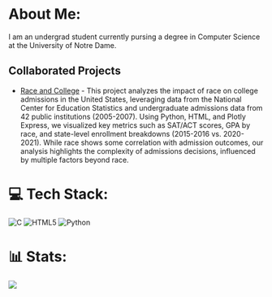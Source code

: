 <!--
**DarwinE-V/DarwinE-V** is a ✨ _special_ ✨ repository because its `README.md` (this file) appears on your GitHub profile.

Here are some ideas to get you started:

- 🔭 I’m currently working on ...
- 🌱 I’m currently learning ...
- 👯 I’m looking to collaborate on ...
- 🤔 I’m looking for help with ...
- 💬 Ask me about ...
- 📫 How to reach me: ...
- 😄 Pronouns: ...
- ⚡ Fun fact: ...
-->
# About Me:
I am an undergrad student currently pursing a degree in Computer Science at the University of Notre Dame.

## Collaborated Projects
- [Race and College](https://github.com/DomBull/RaceAndCollege) - This project analyzes the impact of race on college admissions in the United States, leveraging data from the National Center for Education Statistics and undergraduate admissions data from 42 public institutions (2005-2007). Using Python, HTML, and Plotly Express, we visualized key metrics such as SAT/ACT scores, GPA by race, and state-level enrollment breakdowns (2015-2016 vs. 2020-2021). While race shows some correlation with admission outcomes, our analysis highlights the complexity of admissions decisions, influenced by multiple factors beyond race.

# 💻 Tech Stack:
![C](https://img.shields.io/badge/c-%2300599C.svg?style=for-the-badge&logo=c&logoColor=white) ![HTML5](https://img.shields.io/badge/html5-%23E34F26.svg?style=for-the-badge&logo=html5&logoColor=white) ![Python](https://img.shields.io/badge/python-3670A0?style=for-the-badge&logo=python&logoColor=ffdd54)

# 📊 Stats:
![](https://github-readme-stats.vercel.app/api/top-langs/?username=DarwinE-V&theme=dark&hide_border=false&include_all_commits=false&count_private=false&layout=compact)
<!--![](https://github-readme-stats.vercel.app/api?username=DarwinE-V&theme=dark&hide_border=false&include_all_commits=false&count_private=false)<br/>
![](https://github-readme-streak-stats.herokuapp.com/?user=DarwinE-V&theme=dark&hide_border=false)<br/>
